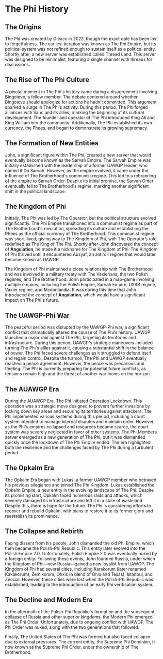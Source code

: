 # The Phi History

## The Origins

The Phi was created by Gleacc in 2023, though the exact date has been lost to forgetfulness. The earliest iteration was known as The Phi Empire, but its political system was not refined enough to sustain itself as a political entity. Shortly after, a new server was established called Thread Land. This server was designed to be minimalist, featuring a single channel with threads for discussions.

## The Rise of The Phi Culture

A pivotal moment in The Phi's history came during a disagreement involving Bingoteve, a fellow member. The debate centered around whether Bingoteve should apologize for actions he hadn't committed. This argument sparked a surge in The Phi's activity. During this period, The Phi forged alliances with Sanc and its allies, marking the beginning of its cultural development. The founder and operator of The Phi introduced King Ali and King William into the community. Additionally, The Phi established its own currency, the Phees, and began to demonstrate its growing supremacy.

## The Formation of New Entities

John, a significant figure within The Phi, created a new server that would eventually become known as the Sarvah Empire. The Sarvah Empire was initially established with the leadership of a former UAWGP leader, who named it Da Sarvah. However, as the empire evolved, it came under the influence of The Brotherhood's communist regime. This led to a rebranding of the empire to Sarvah Order. Despite its initial promise, the Sarvah Order eventually fell to The Brotherhood's regime, marking another significant shift in the political landscape.

## The Kingdom of Phi

Initially, The Phi was led by The Operator, but the political structure evolved significantly. The Phi Empire transitioned into a communist regime as part of The Brotherhood's revolution, spreading its culture and establishing the Phees as the official currency of The Brotherhood. This communist regime was short-lived, giving way to The Kingdom of Phi, with The Operator’s role redefined as The King of The Phi. Shortly after John discovered the concept of **Angulation**, he made it a nickname for The Kingdom of Phi. The Kingdom of Phi thrived until it encountered Auzyaf, an antiroll regime that would later become known as UAWGP.

The Kingdom of Phi maintained a close relationship with The Brotherhood and was involved in a military treaty with The Vaxierians, the two Polish regimes, and The Brotherhood. John participated in a map-game involving multiple empires, including the Polish Empire, Sarvah Empire, USSB regime, Vaxier regime, and Mcdonlandia. It was during this time that John introduced the concept of **Angulation**, which would have a significant impact on The Phi's future.

## The UAWGP-Phi War

The peaceful period was disrupted by the UAWGP-Phi war, a significant conflict that dramatically altered the course of The Phi's history. UAWGP launched a major raid against The Phi, targeting its territories and infrastructure. During this period, UAWGP's strategic maneuvers included turning The Phi's allies against it, causing a substantial shift in the balance of power. The Phi faced severe challenges as it struggled to defend itself and regain control. Despite the turmoil, The Phi and UAWGP eventually reached a peace agreement. However, the peace was precarious and fleeting. The Phi is currently preparing for potential future conflicts, as tensions remain high and the threat of another war looms on the horizon.

## The AUAWGP Era

During the AUAWGP Era, The Phi initiated Operation Lockdown. This operation was a strategic move designed to prevent further invasions by locking down key areas and securing its territories against attackers. The Phi implemented various systems during this period, including a court system intended to manage internal disputes and maintain order. However, as the Phi's empires collapsed and resources became scarce, the court system was severely neglected in favor of other systems. The Phi Members server emerged as a new generation of The Phi, but it was dismantled quickly once the lockdown of The Phi Empire ended. The era highlighted both the resilience and the challenges faced by The Phi during a turbulent period.

## The Opkalm Era

The Opkalm Era began with Lukas, a former UAWGP member who betrayed his previous allegiance and joined The Phi Kingdom. Lukas established the Opkalm Empire, a new entity in the evolving landscape of The Phi. Despite its promising start, Opkalm faced numerous raids and attacks, which severely damaged its infrastructure and left it in a state of wasteland. Despite this, there is hope for the future. The Phi is considering efforts to recover and rebuild Opkalm, with plans to restore it to its former glory and reestablish its prominence.

## The Collapse and Rebirth

Facing dissent from his people, John dismantled the old Phi Empire, which then became the Polish-Phi Republic. This entity later evolved into the Polish Empire 2.0. Unfortunately, Polish Empire 2.0 was eventually nuked by a foreign entity. Following these events, John founded Russia, under which the Kingdom of Phi—now Russia—gained a new loyalist from UAWGP. The Kingdom of Phi had several cities, including Karakorum (later renamed Kakakorum), Zemikorum, Ohxis (a blend of Ohio and Texas), Istanbul, and Zeccial. However, these cities were lost when the Polish-Phi Republic was established, leading to the introduction of an early Phi verification system.

## The Decline and Modern Era

In the aftermath of the Polish-Phi Republic's formation and the subsequent collapse of Russia and other superior kingdoms, the Modern Phi emerged as The Phi Order. Unfortunately, due to ongoing conflict with UAWGP, The Phi Order was nuked, along with the two generations that followed.

Finally, The United States of The Phi was formed but also faced collapse due to external pressures. The current entity, the Supreme Phi Dominion, is now known as the Supreme Phi Order, under the ownership of The Brotherhood.
